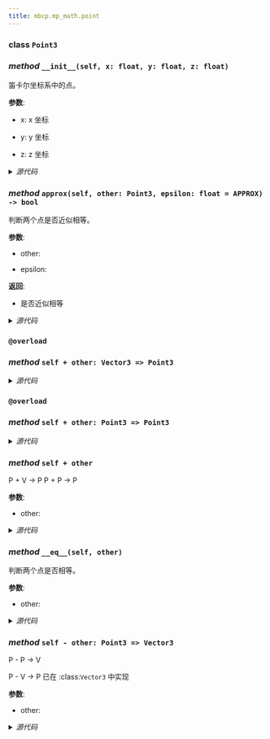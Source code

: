 ```yaml
---
title: mbcp.mp_math.point
---
```

### **class** `Point3`
### *method* `__init__(self, x: float, y: float, z: float)`


笛卡尔坐标系中的点。

**参数**:

- x: x 坐标  

- y: y 坐标  

- z: z 坐标  



<details>
<summary> <i>源代码</i> </summary>

```python
def __init__(self, x: float, y: float, z: float):
    """
        笛卡尔坐标系中的点。
        Args:
            x: x 坐标
            y: y 坐标
            z: z 坐标
        """
    self.x = x
    self.y = y
    self.z = z
```
</details>

### *method* `approx(self, other: Point3, epsilon: float = APPROX) -> bool`


判断两个点是否近似相等。

**参数**:

- other:   

- epsilon:   

**返回**:

- 是否近似相等



<details>
<summary> <i>源代码</i> </summary>

```python
def approx(self, other: 'Point3', epsilon: float=APPROX) -> bool:
    """
        判断两个点是否近似相等。
        Args:
            other:
            epsilon:

        Returns:
            是否近似相等
        """
    return all([abs(self.x - other.x) < epsilon, abs(self.y - other.y) < epsilon, abs(self.z - other.z) < epsilon])
```
</details>

### `@overload`
### *method* `self + other: Vector3 => Point3`


<details>
<summary> <i>源代码</i> </summary>

```python
@overload
def __add__(self, other: 'Vector3') -> 'Point3':
    ...
```
</details>

### `@overload`
### *method* `self + other: Point3 => Point3`


<details>
<summary> <i>源代码</i> </summary>

```python
@overload
def __add__(self, other: 'Point3') -> 'Point3':
    ...
```
</details>

### *method* `self + other`


P + V -> P
P + P -> P

**参数**:

- other:   



<details>
<summary> <i>源代码</i> </summary>

```python
def __add__(self, other):
    """
        P + V -> P
        P + P -> P
        Args:
            other:
        Returns:
        """
    return Point3(self.x + other.x, self.y + other.y, self.z + other.z)
```
</details>

### *method* `__eq__(self, other)`


判断两个点是否相等。

**参数**:

- other:   



<details>
<summary> <i>源代码</i> </summary>

```python
def __eq__(self, other):
    """
        判断两个点是否相等。
        Args:
            other:
        Returns:
        """
    return approx(self.x, other.x) and approx(self.y, other.y) and approx(self.z, other.z)
```
</details>

### *method* `self - other: Point3 => Vector3`


P - P -> V

P - V -> P  已在 :class:`Vector3` 中实现

**参数**:

- other:   



<details>
<summary> <i>源代码</i> </summary>

```python
def __sub__(self, other: 'Point3') -> 'Vector3':
    """
        P - P -> V

        P - V -> P  已在 :class:`Vector3` 中实现
        Args:
            other:
        Returns:

        """
    from .vector import Vector3
    return Vector3(self.x - other.x, self.y - other.y, self.z - other.z)
```
</details>

